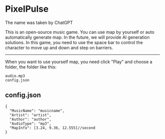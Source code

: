 # PixelPulse
The name was taken by ChatGPT​

This is an open-source music game. You can use map by yourself or auto automatically generate map. In the future, we will provide AI generation solutions. In this game, you need to use the space bar to control the character to move up and down and step on barriers.

---

When you want to use yourself map, you need click "Play" and choose a folder, the folder like this:

    audio.mp3
    config.json

**config.json**
---
```
{
  "MusicName": "musicname",
  "Artist": "artist",
  "Author": "author",
  "AudioType": "mp3",
  "MapInfo": [3.24, 9.36, 12.555]//second
}
```